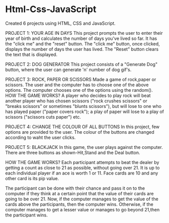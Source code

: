 # Html-Css-JavaScript
Created 6 projects using HTML, CSS and JavaScript. 

PROJECT 1: YOUR AGE IN DAYS
This project prompts the user to enter their year of birth and calculates the number of days you've lived so far. It has the "click me" and the "reset" button. The "click me" button, once clicked, displays the number of days the user has lived. The "Reset" button clears the text that is displayed.

PROJECT 2: DOG GENERATOR
This project consists of a "Generate Dog" button, where the user can generate 'n' number of dog gif's. 

PROJECT 3: ROCK, PAPER OR SCISSORS
Made a game of rock,paper or scissors. The user and the computer has to choose one of the above options. The computer chooses one of the options using the random().
HOW THE GAME WORKS?
A player who decides to play rock will beat another player who has chosen scissors ("rock crushes scissors" or "breaks scissors" or sometimes "blunts scissors"), but will lose to one who has played paper ("paper covers rock"); a play of paper will lose to a play of scissors ("scissors cuts paper") etc.

PROJECT 4: CHANGE THE COLOUR OF ALL BUTTONS
In this project, few options are provided to the user. The colour of the buttons are changed according to waht the user clicks. 

PROJECT 5: BLACKJACK 
In this game, the user plays against the computer. There are three buttons as shown-Hit,Stand and the Deal button.

HOW THE GAME WORKS?
Each participant attempts to beat the dealer by getting a count as close to 21 as possible, without going over 21. It is up to each individual player if an ace is worth 1 or 11. Face cards are 10 and any other card is its pip value.

The participant can be done with their chance and pass it on to the computer if they think at a certain point that the value of their cards are going to be over 21. Now, if the computer manages to get the value of the cards above the participants, then the computer wins. Otherwise, if the computer manages to get a lesser value or manages to go beyond 21,then the participant wins.




